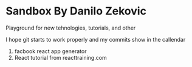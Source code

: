 # Sandbox By Danilo Zekovic
Playground for new tehnologies, tutorials, and other

I hope git starts to work properly and my commits show in the callendar


1. facbook react app generator
2. React tutorial from reacttraining.com
